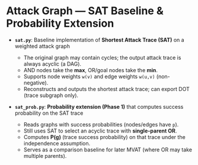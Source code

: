 # Attack Graph — SAT Baseline & Probability Extension

- **`sat.py`**: Baseline implementation of **Shortest Attack Trace (SAT)** on a weighted attack graph  
  - The original graph may contain cycles; the output attack trace is always acyclic (a DAG).
  - AND nodes take the **max**, OR/goal nodes take the **min**.
  - Supports node weights `w(v)` and edge weights `w(u,v)` (non-negative).
  - Reconstructs and outputs the shortest attack trace; can export DOT (trace subgraph only).

- **`sat_prob.py`**: **Probability extension (Phase 1)** that computes success probability on the SAT trace  
  - Reads graphs with success probabilities (nodes/edges have `p`).
  - Still uses SAT to select an acyclic trace with **single-parent OR**.
  - Computes **P(g)** (trace success probability) on that trace under the independence assumption.
  - Serves as a comparison baseline for later MVAT (where OR may take multiple parents).
